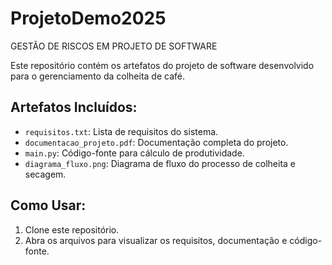 # ProjetoDemo2025
GESTÃO DE RISCOS EM PROJETO DE SOFTWARE

Este repositório contém os artefatos do projeto de software desenvolvido para o gerenciamento da colheita de café.

## Artefatos Incluídos:
- `requisitos.txt`: Lista de requisitos do sistema.
- `documentacao_projeto.pdf`: Documentação completa do projeto.
- `main.py`: Código-fonte para cálculo de produtividade.
- `diagrama_fluxo.png`: Diagrama de fluxo do processo de colheita e secagem.

## Como Usar:
1. Clone este repositório.
2. Abra os arquivos para visualizar os requisitos, documentação e código-fonte.

